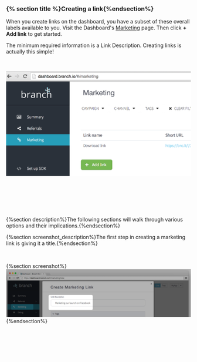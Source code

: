 
### {% section title %}Creating a link{%endsection%}

When you create links on the dashboard, you have a subset of these overall labels available to you. Visit the Dashboard's [Marketing](https://dashboard.branch.io/#/marketing) page. Then click **+ Add link** to get started.

The minimum required information is a Link Description. Creating links is actually this simple!

![](/img/1px.png)

![Marketing Screen](/img/ingredients/dashboard_links/add.png)

![](/img/1px.png)

![](/img/1px.png)

![](/img/1px.png)

{%section description%}The following sections will walk through various options and their implications.{%endsection%}

{%section screenshot_description%}The first step in creating a marketing link is giving it a title.{%endsection%}

![](/img/1px.png)

{%section screenshot%}![Description](/img/ingredients/dashboard_links/add_2.png){%endsection%}

![](/img/1px.png)

![](/img/1px.png)

![](/img/1px.png)
